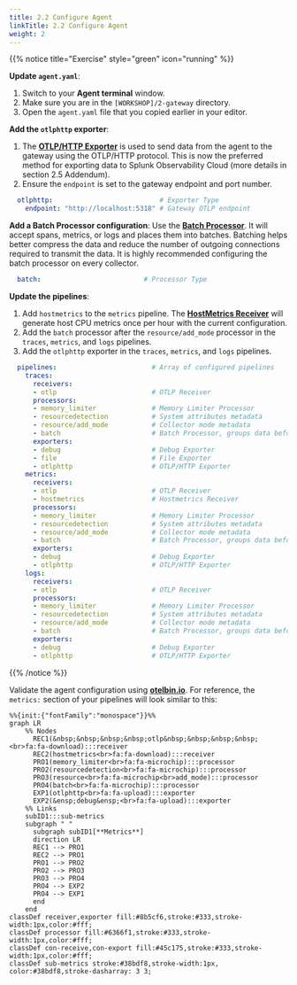 ```yaml
---
title: 2.2 Configure Agent
linkTitle: 2.2 Configure Agent
weight: 2
---
```


{{% notice title="Exercise" style="green" icon="running" %}}

**Update `agent.yaml`**:

1. Switch to your **Agent terminal** window.
2. Make sure you are in the `[WORKSHOP]/2-gateway` directory.
3. Open the `agent.yaml` file that you copied earlier in your editor.

**Add the `otlphttp` exporter**:

1. The [**OTLP/HTTP Exporter**](https://docs.splunk.com/observability/en/gdi/opentelemetry/components/otlphttp-exporter.html) is used to send data from the agent to the gateway using the OTLP/HTTP protocol. This is now the preferred method for exporting data to Splunk Observability Cloud (more details in section 2.5 Addendum).
2. Ensure the `endpoint` is set to the gateway endpoint and port number.
<!--
3. Add the `X-SF-Token` header with a random value. During this workshop, you can use **any** value for `X-SF-TOKEN`. However, if you are connecting to Splunk Observability Cloud, this is where you will need to enter your Splunk Access Token (more details in Section 2.5 Addendum).
-->

```yaml
  otlphttp:                           # Exporter Type
    endpoint: "http://localhost:5318" # Gateway OTLP endpoint
```

**Add a Batch Processor configuration**: Use the [**Batch Processor**](https://github.com/open-telemetry/opentelemetry-collector/blob/main/processor/batchprocessor/README.md). It will accept spans, metrics, or logs and places them into batches. Batching helps better compress the data and reduce the number of outgoing connections required to transmit the data. It is highly recommended configuring the batch processor on every collector.

```yaml
  batch:                          # Processor Type
```

**Update the pipelines**:

1. Add `hostmetrics` to the `metrics` pipeline. The [**HostMetrics Receiver**](https://github.com/open-telemetry/opentelemetry-collector-contrib/tree/main/receiver/hostmetricsreceiver#readme) will generate host CPU metrics once per hour with the current configuration.
2. Add the `batch` processor after the `resource/add_mode` processor in the `traces`, `metrics`, and `logs` pipelines.
3. Add the `otlphttp` exporter in the `traces`, `metrics`, and `logs` pipelines.

```yaml
  pipelines:                        # Array of configured pipelines
    traces:
      receivers: 
      - otlp                        # OTLP Receiver
      processors:
      - memory_limiter              # Memory Limiter Processor
      - resourcedetection           # System attributes metadata
      - resource/add_mode           # Collector mode metadata
      - batch                       # Batch Processor, groups data before send
      exporters:
      - debug                       # Debug Exporter
      - file                        # File Exporter
      - otlphttp                    # OTLP/HTTP Exporter
    metrics:
      receivers: 
      - otlp                        # OTLP Receiver
      - hostmetrics                 # Hostmetrics Receiver
      processors:
      - memory_limiter              # Memory Limiter Processor
      - resourcedetection           # System attributes metadata
      - resource/add_mode           # Collector mode metadata
      - batch                       # Batch Processor, groups data before send
      exporters:
      - debug                       # Debug Exporter 
      - otlphttp                    # OTLP/HTTP Exporter
    logs:
      receivers: 
      - otlp                        # OTLP Receiver
      processors:
      - memory_limiter              # Memory Limiter Processor
      - resourcedetection           # System attributes metadata
      - resource/add_mode           # Collector mode metadata
      - batch                       # Batch Processor, groups data before send
      exporters:
      - debug                       # Debug Exporter 
      - otlphttp                    # OTLP/HTTP Exporter
```

{{% /notice %}}

Validate the agent configuration using **[otelbin.io](https://www.otelbin.io/)**. For reference, the `metrics:` section of your pipelines will look similar to this:

```mermaid
%%{init:{"fontFamily":"monospace"}}%%
graph LR
    %% Nodes
      REC1(&nbsp;&nbsp;&nbsp;&nbsp;otlp&nbsp;&nbsp;&nbsp;&nbsp;<br>fa:fa-download):::receiver
      REC2(hostmetrics<br>fa:fa-download):::receiver
      PRO1(memory_limiter<br>fa:fa-microchip):::processor
      PRO2(resourcedetection<br>fa:fa-microchip):::processor
      PRO3(resource<br>fa:fa-microchip<br>add_mode):::processor
      PRO4(batch<br>fa:fa-microchip):::processor
      EXP1(otlphttp<br>fa:fa-upload):::exporter
      EXP2(&ensp;debug&ensp;<br>fa:fa-upload):::exporter
    %% Links
    subID1:::sub-metrics
    subgraph " "
      subgraph subID1[**Metrics**]
      direction LR
      REC1 --> PRO1
      REC2 --> PRO1
      PRO1 --> PRO2
      PRO2 --> PRO3
      PRO3 --> PRO4
      PRO4 --> EXP2
      PRO4 --> EXP1
      end
    end
classDef receiver,exporter fill:#8b5cf6,stroke:#333,stroke-width:1px,color:#fff;
classDef processor fill:#6366f1,stroke:#333,stroke-width:1px,color:#fff;
classDef con-receive,con-export fill:#45c175,stroke:#333,stroke-width:1px,color:#fff;
classDef sub-metrics stroke:#38bdf8,stroke-width:1px, color:#38bdf8,stroke-dasharray: 3 3;
```
